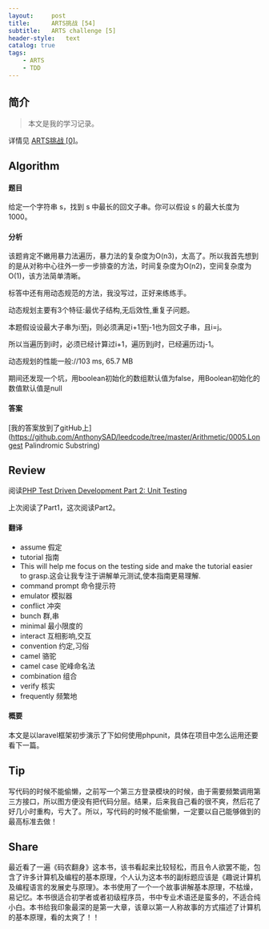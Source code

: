```yaml
---
layout:     post
title:      ARTS挑战 [54]
subtitle:   ARTS challenge [5]
header-style:   text
catalog: true
tags:
    - ARTS
    - TDD
---
```


## 简介
> 本文是我的学习记录。

详情见 [ARTS挑战 [0]](https://andongshen.com/2019/03/31/ARTS-0/)。

## Algorithm

#### 题目

给定一个字符串 s，找到 s 中最长的回文子串。你可以假设 s 的最大长度为 1000。

#### 分析

该题肯定不嫩用暴力法遍历，暴力法的复杂度为O(n3)，太高了。所以我首先想到的是从对称中心往外一步一步排查的方法，时间复杂度为O(n2)，空间复杂度为O(1)，该方法简单清晰。

标答中还有用动态规范的方法，我没写过，正好来练练手。

动态规划主要有3个特征:最优子结构,无后效性,重复子问题。

本题假设设最大子串为i至j，则必须满足i+1至j-1也为回文子串，且i=j。

所以当遍历到i时，必须已经计算过i+1，遍历到j时，已经遍历过j-1。

动态规划的性能一般://103 ms,   65.7 MB

期间还发现一个坑，用boolean初始化的数组默认值为false，用Boolean初始化的数值默认值是null

#### 答案

[我的答案放到了gitHub上](https://github.com/AnthonySAD/leedcode/tree/master/Arithmetic/0005.Longest Palindromic Substring)

## Review

阅读[PHP Test Driven Development Part 2: Unit Testing](https://medium.com/@sameernyaupane/php-test-driven-development-part-2-unit-testing-c327ba3fbf14)

上次阅读了Part1，这次阅读Part2。

#### 翻译

- assume 假定
- tutorial 指南
- This will help me focus on the testing side and make the tutorial easier to grasp.这会让我专注于讲解单元测试,使本指南更易理解.
- command prompt 命令提示符
- emulator 模拟器
- conflict 冲突
- bunch 群,串
- minimal 最小限度的
- interact 互相影响,交互
- convention 约定,习俗
- camel 骆驼
- camel case 驼峰命名法
- combination 组合
- verify 核实
- frequently 频繁地

#### 概要

本文是以laravel框架初步演示了下如何使用phpunit，具体在项目中怎么运用还要看下一篇。

## Tip

写代码的时候不能偷懒，之前写一个第三方登录模块的时候，由于需要频繁调用第三方接口，所以图方便没有把代码分层。结果，后来我自己看的很不爽，然后花了好几小时重构，亏大了。所以，写代码的时候不能偷懒，一定要以自己能够做到的最高标准去做！

## Share

最近看了一遍《码农翻身》这本书，该书看起来比较轻松，而且令人欲罢不能，包含了许多计算机及编程的基本原理，个人认为这本书的副标题应该是《趣说计算机及编程语言的发展史与原理》。本书使用了一个一个故事讲解基本原理，不枯燥，易记忆。本书很适合初学者或者初级程序员，书中专业术语还是蛮多的，不适合纯小白。本书给我印象最深的是第一大章，该章以第一人称故事的方式描述了计算机的基本原理，看的太爽了！！